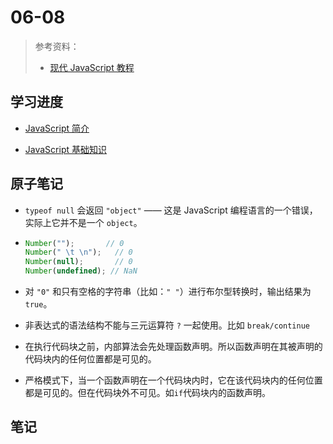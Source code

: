 # 06-08

> 参考资料：
>
> - [现代 JavaScript 教程](https://zh.javascript.info/)

## 学习进度

- [JavaScript 简介](https://zh.javascript.info/getting-started)

- [JavaScript 基础知识](https://zh.javascript.info/first-steps) 

## 原子笔记

- `typeof null` 会返回 `"object"` —— 这是 JavaScript 编程语言的一个错误，实际上它并不是一个 `object`。

- ```javascript
  Number("");       // 0
  Number(" \t \n");   // 0
  Number(null);       // 0
  Number(undefined); // NaN
  ```

- 对 `"0"` 和只有空格的字符串（比如：`" "`）进行布尔型转换时，输出结果为 `true`。

- 非表达式的语法结构不能与三元运算符 `?` 一起使用。比如 `break/continue` 

- 在执行代码块之前，内部算法会先处理函数声明。所以函数声明在其被声明的代码块内的任何位置都是可见的。

- 严格模式下，当一个函数声明在一个代码块内时，它在该代码块内的任何位置都是可见的。但在代码块外不可见。如`if`代码块内的函数声明。

## 笔记